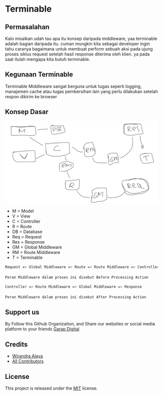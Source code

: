 # Terminable

## Permasalahan
Kalo misalkan udah tau apa itu konsep daripada middleware, yaa terminable adalah bagian daripada itu. cuman mungkin kita sebagai developer ingin tahu caranya bagaimana untuk membuat perform sebuah aksi pada ujung proses siklus request setelah hasil response diterima oleh klien. ya pada saat itulah mengapa kita butuh terminable.

## Kegunaan Terminable
Terminable Middleware sangat berguna untuk tugas seperti logging, manajemen cache atau tugas pembersihan lain yang perlu dilakukan setelah respon dikirim ke browser

## Konsep Dasar
<img src="https://github.com/GarapDigital/terminable/blob/2bebb041adeb11e87c1b0a0c5cc11ca09f93f649/terminable_1.JPG" width="700" alt="Terminable Image">

- M = Model
- V = View
- C = Controller
- R = Route
- DB = Database
- Req = Request
- Res = Response
- GM = Global Middleware
- RM = Route Middleware
- T = Terminable

```bash
Request => Global Middleware => Route => Route Middleware => Controller

Peran Middleware dalam proses ini disebut Before Processing Action
```

```bash
Controller => Route Middleware => Global Middleware => Response

Peran Middleware dalam proses ini disebut After Processing Action
```

## Support us
By Follow this Github Organization, and Share our websites or social media platform to your friends [Garap Digital](https://garapdigital.id/)

## Credits

- [Wirandra Alaya](https://github.com/dayCod)
- [All Contributors](https://github.com/GarapDigital/distrackhub/contributors)

## License

This project is released under the [MIT](http://opensource.org/licenses/MIT) license.
